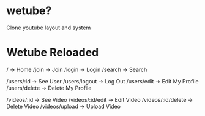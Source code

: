 # wetube?
 Clone youtube layout and system

# Wetube Reloaded

/ -> Home
/join -> Join
/login -> Login
/search -> Search


/users/:id -> See User
/users/logout -> Log Out
/users/edit -> Edit My Profile
/users/delete -> Delete My Profile


/videos/:id -> See Video
/videos/:id/edit -> Edit Video
/videos/:id/delete -> Delete Video
/videos/upload -> Upload Video